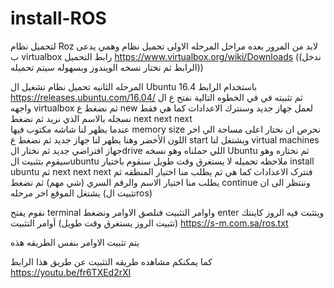 # install-ROS
لتحميل نظام Roz
لابد من المرور بعده مراحل
المرحله الاولی
تحميل نظام وهمي یدعی ب virtualbox
 رابط التحميل  https://www.virtualbox.org/wiki/Downloads
((ندخل الرابط ثم نختار نسخه الویندوز وبسهوله سيتم تحمیله)) 

المرحله الثانيه
تحميل نظام تشغيل ال Ubuntu 16.4 
باستخدام الرابط 
https://releases.ubuntu.com/16.04/
ثم تثبيته في 
في الخطوه التالية نفتح ع ال واجهه virtualbox
 ثم نضغط ع new لعمل جهاز جدید
وسنترك الاعدادات كما هي 
فقط نسجله بالاسم الذي نريد ثم نضغط next next next  
عندما يظهر لنا شاشه مكتوب فيها memory size نحرص ان نختار اعلی مساحة الي اخر اللون الأخضر 
وهنا يظهر لنا جهاز جديد 
ثم نضغط ع start 
ويشتغل لنا virtual machines جهاز افتراضي جديد 
ثم نختار الdrive اللي حملناه 
وهو نسخه Ubuntu 
ثم نختاره وهو سيقوم بتثبيت الubuntu 
ملاحظه تحمیله لا يستغرق وقت طویل
سنقوم باختيار install ubuntu
ثم next next next فنترک الاعدادات کما هي 
ثم يطلب منا اختيار المنطقه 
ثم يطلب منا اختيار الاسم والرقم السري (شي مهم) 
ثم نضغط continue 
وننتظر الی ان يشتغل الموقع 
اخر مرحله (تثبیت الros) 

نقوم يفتح terminal واوامر التثبيت 
فنلصق الاوامر ونضغط enter 
 ویتثبت فيه الروز كاينتك
(تثبيت الروز يستغرق وقت طويل) 
أوامر التثبيت 
https://s-m.com.sa/ros.txt

يتم تثبيت الاوامر بنفس الطريقه هذه  

كما يمكنكم مشاهده طريقه التثبيت عن طريق هذا الرابط
https://youtu.be/fr6TXEd2rXI

 




